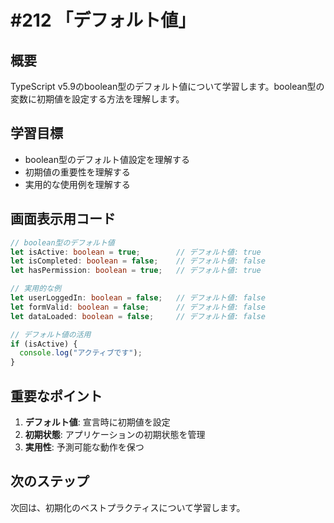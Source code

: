 # #212 「デフォルト値」

## 概要
TypeScript v5.9のboolean型のデフォルト値について学習します。boolean型の変数に初期値を設定する方法を理解します。

## 学習目標
- boolean型のデフォルト値設定を理解する
- 初期値の重要性を理解する
- 実用的な使用例を理解する

## 画面表示用コード

```typescript
// boolean型のデフォルト値
let isActive: boolean = true;        // デフォルト値: true
let isCompleted: boolean = false;    // デフォルト値: false
let hasPermission: boolean = true;   // デフォルト値: true

// 実用的な例
let userLoggedIn: boolean = false;   // デフォルト値: false
let formValid: boolean = false;      // デフォルト値: false
let dataLoaded: boolean = false;     // デフォルト値: false

// デフォルト値の活用
if (isActive) {
  console.log("アクティブです");
}
```

## 重要なポイント
1. **デフォルト値**: 宣言時に初期値を設定
2. **初期状態**: アプリケーションの初期状態を管理
3. **実用性**: 予測可能な動作を保つ

## 次のステップ
次回は、初期化のベストプラクティスについて学習します。
